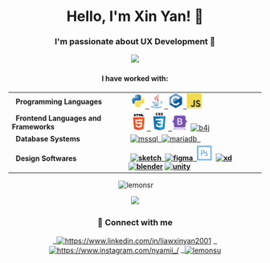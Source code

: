 <h1 align="center">Hello, I'm Xin Yan! 💖</h1>
<h3 align="center">I'm passionate about UX Development 💙</h3>

</p>
<table  align="center">
  <tbody>
    <p align="center">
      <img src="https://media2.giphy.com/media/kyjBOZV2SsmIPGDjIE/giphy.gif" width="100"/>
    </p>
    <h4 align="center"> I have worked with: </h4>
    <tr>
      <td>
        &nbsp;
        <b>Programming Languages</b>
      </td>
      <td>&nbsp;<a href="https://www.python.org/" rel="nofollow"><img src="https://raw.githubusercontent.com/devicons/devicon/master/icons/python/python-original.svg" alt="python" width="30" height="30" />&nbsp;&nbsp;</a><a href="https://www.java.com/" rel="nofollow"><img src="https://raw.githubusercontent.com/devicons/devicon/master/icons/java/java-original.svg" alt="java" width="30" height="30" />&nbsp;&nbsp;</a><a href="https://www.cprogramming.com/" rel="nofollow"><img src="https://raw.githubusercontent.com/devicons/devicon/master/icons/c/c-original.svg" alt="c" width="30" height="30" />&nbsp;&nbsp;</a><a href="https://developer.mozilla.org/en-US/docs/Web/JavaScript" rel="nofollow"><img src="https://raw.githubusercontent.com/devicons/devicon/master/icons/javascript/javascript-original.svg" alt="javascript" width="30" height="30" /></a>&nbsp;&nbsp;</a>      
      </td>
    </tr>
    <tr>
      <td>
        &nbsp;
        <b>Frontend Languages and Frameworks</b>
      </td>
      <td>&nbsp;<a href="https://www.w3.org/html/" rel="nofollow"><img src="https://raw.githubusercontent.com/devicons/devicon/master/icons/html5/html5-original-wordmark.svg" alt="html5" width="33" height="33" />&nbsp;&nbsp;</a><a href="https://www.w3schools.com/css/" rel="nofollow"><img src="https://raw.githubusercontent.com/devicons/devicon/master/icons/css3/css3-original-wordmark.svg" alt="css3" width="35" height="35" />&nbsp;&nbsp;</a><a href="https://getbootstrap.com/" rel="nofollow"><img src="https://raw.githubusercontent.com/devicons/devicon/master/icons/bootstrap/bootstrap-plain-wordmark.svg" alt="bootstrap" width="30" height="30" /></a>&nbsp;&nbsp;<a href="https://www.b4x.com/b4j.html" rel="nofollow"><img src="https://user-images.githubusercontent.com/46766154/154000922-2f64781a-a11e-4c8e-95de-05107c206ce4.png" alt="b4j" width="30" height="30" /></td>
    </tr>
    <tr>
      <td>
        &nbsp;
        <b>Database Systems</b>
      </td>
      <td>&nbsp;<a href="https://www.microsoft.com/en-sg/sql-server/sql-server-downloads" rel="nofollow"><img src="https://user-images.githubusercontent.com/46766154/154001561-e9e38a13-f3a6-4316-8210-cb5ed3e662d9.png" alt="mssql" width="33" height="33" />&nbsp;&nbsp;</a><a href="https://mariadb.org/download/" rel="nofollow"><img src="https://user-images.githubusercontent.com/46766154/154001652-8e7ad893-2c26-4d96-b0fa-96fb1f615f56.png" alt="mariadb" width="33" height="33" />&nbsp;&nbsp;</a></td>
    </tr>
    <tr>
      <td>
        &nbsp;
        <b>Design Softwares</b>
      </td>
      <td>&nbsp;<strong><a href="https://www.sketch.com/" rel="nofollow"><img src="https://camo.githubusercontent.com/1d997cdd55f59eb171ba044aa9fb6f77eef653c6a23fc51a809425fd03a12cd4/68747470733a2f2f7777772e766563746f726c6f676f2e7a6f6e652f6c6f676f732f736b657463686170702f736b657463686170702d69636f6e2e737667" alt="sketch" width="30" height="30" data-canonical-src="https://www.vectorlogo.zone/logos/sketchapp/sketchapp-icon.svg" />&nbsp;&nbsp;</a><a href="https://www.figma.com/" rel="nofollow"><img src="https://camo.githubusercontent.com/ed93c2b000a76ceaad1503e7eb9356591b885227e82a36a005b9d3498b303ba5/68747470733a2f2f7777772e766563746f726c6f676f2e7a6f6e652f6c6f676f732f6669676d612f6669676d612d69636f6e2e737667" alt="figma" width="30" height="30" data-canonical-src="https://www.vectorlogo.zone/logos/figma/figma-icon.svg" />&nbsp;&nbsp;</a><a href="https://www.photoshop.com/en" rel="nofollow"><img src="https://raw.githubusercontent.com/devicons/devicon/master/icons/photoshop/photoshop-line.svg" alt="photoshop" width="30" height="30" /></a>&nbsp;&nbsp;<a href="https://www.adobe.com/products/xd.html" rel="nofollow"><img src="https://camo.githubusercontent.com/c205ecbe12500177d102169d97bc1c17c545155fdf5ec78c08d54ac53e5b38c1/68747470733a2f2f63646e2e776f726c64766563746f726c6f676f2e636f6d2f6c6f676f732f61646f62652d78642e737667" alt="xd" width="30" height="30" data-canonical-src="https://cdn.worldvectorlogo.com/logos/adobe-xd.svg" /></a>
 <a href="https://www.blender.org/" rel="nofollow"><img src="https://camo.githubusercontent.com/ce55bee379fa4d1a4e0633e2c8c87347b5699ef68d176faa458a3f1a1ae25454/68747470733a2f2f646f776e6c6f61642e626c656e6465722e6f72672f6272616e64696e672f636f6d6d756e6974792f626c656e6465725f636f6d6d756e6974795f62616467655f77686974652e737667" alt="blender" width="30" height="30" data-canonical-src="https://download.blender.org/branding/community/blender_community_badge_white.svg" /></a>&nbsp;<a href="https://unity.com/" rel="nofollow"><img src="https://camo.githubusercontent.com/f8f5c4f90fe3c43e5b7858360cf3a4eeffcaa0bdf7352c7c8c4b9c1489bb7f99/68747470733a2f2f7777772e766563746f726c6f676f2e7a6f6e652f6c6f676f732f756e69747933642f756e69747933642d69636f6e2e737667" alt="unity" width="30" height="30" data-canonical-src="https://www.vectorlogo.zone/logos/unity3d/unity3d-icon.svg" /></a></td>
    </tr>
  </tbody>
</table>

</p>
<p align="center">&nbsp;<img align="center" src="https://github-readme-stats.vercel.app/api?username=lemonsr&show_icons=true&theme=dracula&locale=en" alt="lemonsr" height="160" width=auto/></p>
<p align="center">
  <img src="https://media0.giphy.com/media/kfRKF0iqA8jyDqq1nH/giphy.gif" width="100"/>
</p>
<h3 align="center"> 🤗 Connect with me</h3>
<p align="center">
  <a href="https://www.linkedin.com/in/liawxinyan2001" target="blank">&nbsp;&nbsp;<img align="center" src="https://raw.githubusercontent.com/rahuldkjain/github-profile-readme-generator/master/src/images/icons/Social/linked-in-alt.svg" alt="https://www.linkedin.com/in/liawxinyan2001" width="30" height="30" /></a>
  <a href="https://www.instagram.com/nyamii_/" target="blank">&nbsp;&nbsp;<img align="center" src="https://raw.githubusercontent.com/rahuldkjain/github-profile-readme-generator/master/src/images/icons/Social/instagram.svg" alt="https://www.instagram.com/nyamii_/" width="30" height="30" /></a>
  <a href="https://dribbble.com/lemonsu" target="blank">&nbsp;&nbsp;<img align="center" src="https://raw.githubusercontent.com/rahuldkjain/github-profile-readme-generator/master/src/images/icons/Social/dribbble.svg" alt="lemonsu" width="30" height="30" /></a>
 </p>

